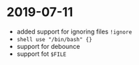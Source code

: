 # 2019-07-11

- added support for ignoring files `!ignore`
- `shell use "/bin/bash" {}`
- support for debounce
- support fot `$FILE`
